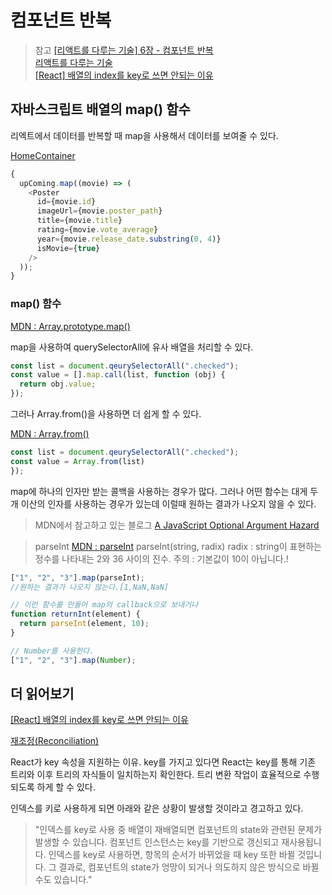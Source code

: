 # 컴포넌트 반복

> 참고
> [[리액트를 다루는 기술] 6장 - 컴포넌트 반복](https://velog.io/@younho9/%EB%A6%AC%EC%95%A1%ED%8A%B8%EB%A5%BC-%EB%8B%A4%EB%A3%A8%EB%8A%94-%EA%B8%B0%EC%88%A0-6%EC%9E%A5-%EC%BB%B4%ED%8F%AC%EB%84%8C%ED%8A%B8-%EB%B0%98%EB%B3%B5)  
> [리액트를 다루는 기술](http://www.yes24.com/Product/Goods/78233628?Acode=101)  
> [[React] 배열의 index를 key로 쓰면 안되는 이유](https://medium.com/sjk5766/react-%EB%B0%B0%EC%97%B4%EC%9D%98-index%EB%A5%BC-key%EB%A1%9C-%EC%93%B0%EB%A9%B4-%EC%95%88%EB%90%98%EB%8A%94-%EC%9D%B4%EC%9C%A0-3ce48b3a18fb)

## 자바스크립트 배열의 map() 함수

리엑트에서 데이터를 반복할 때 map을 사용해서 데이터를 보여줄 수 있다.

[HomeContainer](/src/Routes/HomeContainer.js)

```javascript
{
  upComing.map((movie) => (
    <Poster
      id={movie.id}
      imageUrl={movie.poster_path}
      title={movie.title}
      rating={movie.vote_average}
      year={movie.release_date.substring(0, 4)}
      isMovie={true}
    />
  ));
}
```

### map() 함수

[MDN : Array.prototype.map()](https://developer.mozilla.org/ko/docs/Web/JavaScript/Reference/Global_Objects/Array/map)

map을 사용하여 querySelectorAll에 유사 배열을 처리할 수 있다.

```javascript
const list = document.qeurySelectorAll(".checked");
const value = [].map.call(list, function (obj) {
  return obj.value;
});
```

그러나 Array.from()을 사용하면 더 쉽게 할 수 있다.

[MDN : Array.from()](https://developer.mozilla.org/ko/docs/Web/JavaScript/Reference/Global_Objects/Array/from)

```javascript
const list = document.qeurySelectorAll(".checked");
const value = Array.from(list)
});
```

map에 하나의 인자만 받는 콜백을 사용하는 경우가 많다. 그러나 어떤 함수는 대게 두개 이산의 인자를 사용하는 경우가 있는데 이럴때 원하는 결과가 나오지 않을 수 있다.

> MDN에서 참고하고 있는 블로그
> [A JavaScript Optional Argument Hazard](http://www.wirfs-brock.com/allen/posts/166)

> parseInt
> [MDN : parseInt](https://developer.mozilla.org/ko/docs/Web/JavaScript/Reference/Global_Objects/parseInt)
> parseInt(string, radix)
> radix : string이 표현하는 정수를 나타내는 2와 36 사이의 진수. 주의 : 기본값이 10이 아닙니다.!

```javascript
["1", "2", "3"].map(parseInt);
//원하는 결과가 나오지 않는다.[1,NaN,NaN]

// 이런 함수를 만들어 map의 callback으로 보내거나
function returnInt(element) {
  return parseInt(element, 10);
}

// Number를 사용한다.
["1", "2", "3"].map(Number);
```

## 더 읽어보기

[[React] 배열의 index를 key로 쓰면 안되는 이유](https://medium.com/sjk5766/react-%EB%B0%B0%EC%97%B4%EC%9D%98-index%EB%A5%BC-key%EB%A1%9C-%EC%93%B0%EB%A9%B4-%EC%95%88%EB%90%98%EB%8A%94-%EC%9D%B4%EC%9C%A0-3ce48b3a18fb)

[재조정(Reconciliation)](https://ko.reactjs.org/docs/reconciliation.html#recursing-on-children)

React가 key 속성을 지원하는 이유. key를 가지고 있다면 React는 key를 통해 기존 트리와 이후 트리의 자식들이 일치하는지 확인한다. 트리 변환 작업이 효율적으로 수행되도록 하게 할 수 있다.

인덱스를 키로 사용하게 되면 아래와 같은 상황이 발생할 것이라고 경고하고 있다.

> "인덱스를 key로 사용 중 배열이 재배열되면 컴포넌트의 state와 관련된 문제가 발생할 수 있습니다. 컴포넌트 인스턴스는 key를 기반으로 갱신되고 재사용됩니다. 인덱스를 key로 사용하면, 항목의 순서가 바뀌었을 때 key 또한 바뀔 것입니다. 그 결과로, 컴포넌트의 state가 엉망이 되거나 의도하지 않은 방식으로 바뀔 수도 있습니다."
